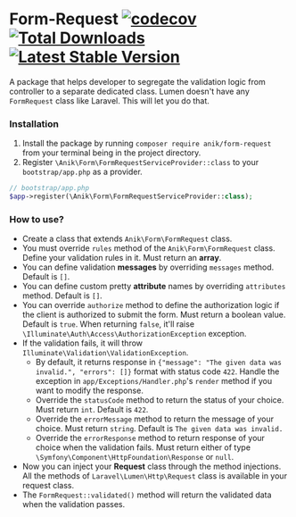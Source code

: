 Form-Request
[![codecov](https://codecov.io/gh/ssi-anik/form-request/branch/master/graph/badge.svg?token=1P5773S0SY)](https://codecov.io/gh/ssi-anik/form-request)
[![Total Downloads](https://poser.pugx.org/anik/form-request/downloads)](//packagist.org/packages/anik/form-request)
[![Latest Stable Version](https://poser.pugx.org/anik/form-request/v)](//packagist.org/packages/anik/form-request)
===

A package that helps developer to segregate the validation logic from controller to a separate dedicated class. Lumen
doesn't have any `FormRequest` class like Laravel. This will let you do that.

### Installation

1. Install the package by running `composer require anik/form-request` from your terminal being in the project
   directory.
2. Register `\Anik\Form\FormRequestServiceProvider::class` to your `bootstrap/app.php` as a provider.

```php
// bootstrap/app.php
$app->register(\Anik\Form\FormRequestServiceProvider::class);
```

### How to use?

- Create a class that extends `Anik\Form\FormRequest` class.
- You must override `rules` method of the `Anik\Form\FormRequest` class. Define your validation rules in it. Must return
  an **array**.
- You can define validation **messages** by overriding `messages` method. Default is `[]`.
- You can define custom pretty **attribute** names by overriding `attributes` method. Default is `[]`.
- You can override `authorize` method to define the authorization logic if the client is authorized to submit the form.
  Must return a boolean value. Default is `true`. When returning `false`, it'll
  raise `\Illuminate\Auth\Access\AuthorizationException` exception.
- If the validation fails, it will throw `Illuminate\Validation\ValidationException`.
    - By default, it returns response in `{"message": "The given data was invalid.", "errors": []}` format with status
      code `422`. Handle the exception in `app/Exceptions/Handler.php`'s `render` method if you want to modify the
      response.
    - Override the `statusCode` method to return the status of your choice. Must return `int`. Default is `422`.
    - Override the `errorMessage` method to return the message of your choice. Must return `string`. Default
      is `The given data was invalid.`
    - Override the `errorResponse` method to return response of your choice when the validation fails. Must return
      either of type `\Symfony\Component\HttpFoundation\Response` or `null`.
- Now you can inject your **Request** class through the method injections. All the methods
  of `Laravel\Lumen\Http\Request` class is available in your request class.
- The `FormRequest::validated()` method will return the validated data when the validation passes.
